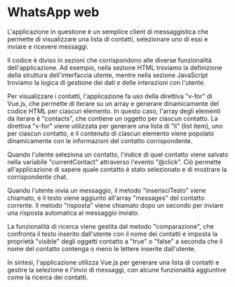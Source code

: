 # WhatsApp web

<!-- --------- -->

L'applicazione in questione è un semplice client di messaggistica che permette di visualizzare una lista di contatti, selezionare uno di essi e inviare e ricevere messaggi.

Il codice è diviso in sezioni che corrispondono alle diverse funzionalità dell'applicazione. Ad esempio, nella sezione HTML troviamo la definizione della struttura dell'interfaccia utente, mentre nella sezione JavaScript troviamo la logica di gestione dei dati e delle interazioni con l'utente.

Per visualizzare i contatti, l'applicazione fa uso della direttiva "v-for" di Vue.js, che permette di iterare su un array e generare dinamicamente del codice HTML per ciascun elemento. In questo caso, l'array degli elementi da iterare è "contacts", che contiene un oggetto per ciascun contatto. La direttiva "v-for" viene utilizzata per generare una lista di "li" (list item), uno per ciascun contatto, e il contenuto di ciascun elemento viene popolato dinamicamente con le informazioni del contatto corrispondente.

Quando l'utente seleziona un contatto, l'indice di quel contatto viene salvato nella variabile "currentContact" attraverso l'evento "@click". Ciò permette all'applicazione di sapere quale contatto è stato selezionato e di mostrare la corrispondente chat.

Quando l'utente invia un messaggio, il metodo "inserisciTesto" viene chiamato, e il testo viene aggiunto all'array "messages" del contatto corrente. Il metodo "risposta" viene chiamato dopo un secondo per inviare una risposta automatica al messaggio inviato.

La funzionalità di ricerca viene gestita dal metodo "comparazione", che confronta il testo inserito dall'utente con il nome dei contatti e imposta la proprietà "visible" degli oggetti contatto a "true" o "false" a seconda che il nome del contatto contenga o meno le lettere inserite dall'utente.

In sintesi, l'applicazione utilizza Vue.js per generare una lista di contatti e gestire la selezione e l'invio di messaggi, con alcune funzionalità aggiuntive come la ricerca dei contatti.
